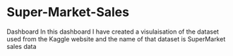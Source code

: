 # Super-Market-Sales
Dashboard
In this dashboard I have created a visulaisation of the dataset used from the Kaggle website and the name of that 
dataset is SuperMarket sales data
